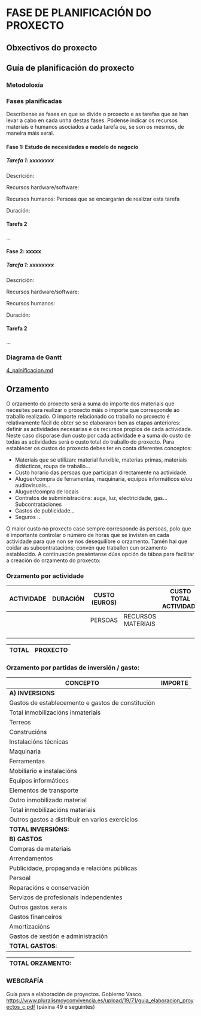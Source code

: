 # FASE DE PLANIFICACIÓN DO PROXECTO

## Obxectivos do proxecto

## Guía de planificación do proxecto

### Metodoloxía


### Fases planificadas

Descríbense as fases en que se divide o proxecto e as tarefas que se han levar a cabo en cada unha destas fases.
Pódense indicar os recursos materiais e humanos asociados a cada tarefa ou, se son os mesmos, de maneira máis xeral.

#### Fase 1: Estudo de necesidades e modelo de negocio

##### Tarefa 1: xxxxxxxx

Descrición: 

Recursos hardware/software: 

Recursos humanos: Persoas que se encargarán de realizar esta tarefa

Duración: 

#### Tarefa 2
...

#### Fase 2: xxxxx

##### Tarefa 1: xxxxxxxx

Descrición: 

Recursos hardware/software: 

Recursos humanos: 

Duración: 

#### Tarefa 2
...

### Diagrama de Gantt
[4_palnificacion.md](<../diagramas/Diagrama de Gantt.xlsx>)

## Orzamento
O orzamento do proxecto será a suma do importe dos materiais que necesites para realizar o proxecto máis o importe que corresponde ao traballo realizado. 
O importe relacionado co traballo no proxecto é relativamente fácil de obter se se elaboraron ben as etapas anteriores: definir as actividades necesarias e os recursos propios de cada actividade. Neste caso disporase dun custo por cada actividade e a suma do custo de todas as actividades será o custo total do traballo do proxecto. 
Para establecer os custos do proxecto debes ter en conta diferentes conceptos: 
- Materiais que se utilizan: material funxible, materias primas, materiais didácticos, roupa de traballo… 
- Custo horario das persoas que participan directamente na actividade. 
- Aluguer/compra de ferramentas, maquinaria, equipos informáticos e/ou audiovisuais… 
- Aluguer/compra de locais 
- Contratos de subministracións: auga, luz, electricidade, gas… Subcontrataciones 
- Gastos de publicidade… 
- Seguros ... 

O maior custo no proxecto case sempre corresponde ás persoas, polo que é importante controlar o número de horas que se invisten en cada actividade para que non se nos desequilibre o orzamento. Tamén hai que coidar as subcontratacións; convén que traballen cun orzamento establecido.
 A continuación preséntanse dúas opción de táboa para facilitar a creación do orzamento do proxecto:

### Orzamento por actividade

| ACTIVIDADE | DURACIÓN | CUSTO (EUROS) | | CUSTO TOTAL ACTIVIDADE |
|--|--|--|--|--|
|            |          | PERSOAS|RECURSOS MATERIAIS|
|||||
|||||
|||||
|||||

| TOTAL | PROXECTO | 
| -- | -- |

### Orzamento por partidas de inversión / gasto:

| CONCEPTO | IMPORTE|
|--|--|
|**A) INVERSIONS**
|Gastos de establecemento e gastos de constitución
|Total inmobilizacións inmateriais
|Terreos
|Construcións
|Instalacións técnicas
|Maquinaria
|Ferramentas
|Mobiliario e instalacións
|Equipos informáticos
|Elementos de transporte
|Outro inmobilizado material
|Total inmobilizacións materiais
|Outros gastos a distribuír en varios exercicios
|**TOTAL INVERSIÓNS:**
|**B) GASTOS**
|Compras de materiais
|Arrendamentos
|Publicidade, propaganda e relacións públicas
|Persoal
|Reparacións e conservación
|Servizos de profesionais independentes
|Outros gastos xerais
|Gastos financeiros
|Amortizacións
|Gastos de xestión e administración
|**TOTAL GASTOS:**

|TOTAL ORZAMENTO:
|--|

### WEBGRAFÍA
Guía para a elaboración de proyectos. Gobierno Vasco.
https://www.pluralismoyconvivencia.es/upload/19/71/guia_elaboracion_proyectos_c.pdf  (páxina 49 e seguintes)



